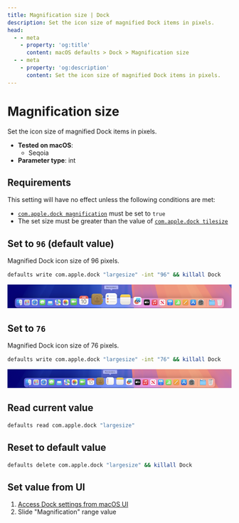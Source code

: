 ```yaml
---
title: Magnification size | Dock
description: Set the icon size of magnified Dock items in pixels.
head:
  - - meta
    - property: 'og:title'
      content: macOS defaults > Dock > Magnification size
  - - meta
    - property: 'og:description'
      content: Set the icon size of magnified Dock items in pixels.
---
```


# Magnification size

Set the icon size of magnified Dock items in pixels.

- **Tested on macOS**:
  - Seqoia
- **Parameter type**: int

## Requirements

This setting will have no effect unless the following conditions are met:

- [`com.apple.dock magnification`](/dock/magnification.md#set-to-true) must be set to `true`
- The set size must be greater than the value of [`com.apple.dock tilesize`](/dock/tilesize.md)

## Set to `96` (default value)

Magnified Dock icon size of 96 pixels.

```bash
defaults write com.apple.dock "largesize" -int "96" && killall Dock
```

<img
  src="./images/largesize/96.png"
  alt="Example with value set to 96"
  width="740" height="78" style="height: auto"
/>

## Set to `76`

Magnified Dock icon size of 76 pixels.

```bash
defaults write com.apple.dock "largesize" -int "76" && killall Dock
```

<img
  src="./images/largesize/76.png"
  alt="Example with value set to 76"
  width="740" height="62" style="height: auto"
/>

## Read current value

```bash
defaults read com.apple.dock "largesize"
```

## Reset to default value

```bash
defaults delete com.apple.dock "largesize" && killall Dock
```

## Set value from UI

1. <a href="x-apple.systempreferences:com.apple.preference.dock?Dock">Access Dock settings from macOS UI</a>
2. Slide "Magnification" range value
